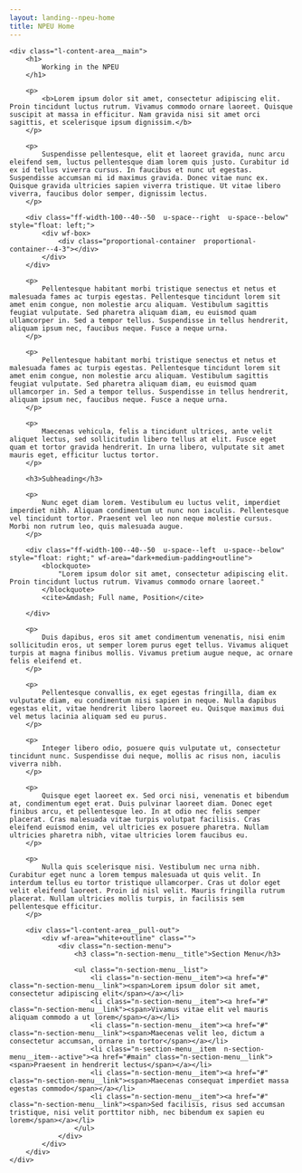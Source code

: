 ```yaml
---
layout: landing--npeu-home
title: NPEU Home
---
```

<div wf-area="white+outline" class="l-content-area  l-content-area--has-pull-outs">

    <div class="l-content-area__main">
        <h1>
            Working in the NPEU
        </h1>

        <p>
            <b>Lorem ipsum dolor sit amet, consectetur adipiscing elit. Proin tincidunt luctus rutrum. Vivamus commodo ornare laoreet. Quisque suscipit at massa in efficitur. Nam gravida nisi sit amet orci sagittis, et scelerisque ipsum dignissim.</b>
        </p>

        <p>
            Suspendisse pellentesque, elit et laoreet gravida, nunc arcu eleifend sem, luctus pellentesque diam lorem quis justo. Curabitur id ex id tellus viverra cursus. In faucibus et nunc ut egestas. Suspendisse accumsan mi id maximus gravida. Donec vitae nunc ex. Quisque gravida ultricies sapien viverra tristique. Ut vitae libero viverra, faucibus dolor semper, dignissim lectus.
        </p>

        <div class="ff-width-100--40--50  u-space--right  u-space--below" style="float: left;">
            <div wf-box>
                <div class="proportional-container  proportional-container--4-3"></div>
            </div>
        </div>
        
        <p>
            Pellentesque habitant morbi tristique senectus et netus et malesuada fames ac turpis egestas. Pellentesque tincidunt lorem sit amet enim congue, non molestie arcu aliquam. Vestibulum sagittis feugiat vulputate. Sed pharetra aliquam diam, eu euismod quam ullamcorper in. Sed a tempor tellus. Suspendisse in tellus hendrerit, aliquam ipsum nec, faucibus neque. Fusce a neque urna.
        </p>

        <p>
            Pellentesque habitant morbi tristique senectus et netus et malesuada fames ac turpis egestas. Pellentesque tincidunt lorem sit amet enim congue, non molestie arcu aliquam. Vestibulum sagittis feugiat vulputate. Sed pharetra aliquam diam, eu euismod quam ullamcorper in. Sed a tempor tellus. Suspendisse in tellus hendrerit, aliquam ipsum nec, faucibus neque. Fusce a neque urna.
        </p>

        <p>
            Maecenas vehicula, felis a tincidunt ultrices, ante velit aliquet lectus, sed sollicitudin libero tellus at elit. Fusce eget quam et tortor gravida hendrerit. In urna libero, vulputate sit amet mauris eget, efficitur luctus tortor.
        </p>

        <h3>Subheading</h3>

        <p>
            Nunc eget diam lorem. Vestibulum eu luctus velit, imperdiet imperdiet nibh. Aliquam condimentum ut nunc non iaculis. Pellentesque vel tincidunt tortor. Praesent vel leo non neque molestie cursus. Morbi non rutrum leo, quis malesuada augue.
        </p>

        <div class="ff-width-100--40--50  u-space--left  u-space--below" style="float: right;" wf-area="dark+medium-padding+outline">
            <blockquote>
                "Lorem ipsum dolor sit amet, consectetur adipiscing elit. Proin tincidunt luctus rutrum. Vivamus commodo ornare laoreet."
            </blockquote>
            <cite>&mdash; Full name, Position</cite>

        </div>
        
        <p>
            Duis dapibus, eros sit amet condimentum venenatis, nisi enim sollicitudin eros, ut semper lorem purus eget tellus. Vivamus aliquet turpis at magna finibus mollis. Vivamus pretium augue neque, ac ornare felis eleifend et.
        </p>

        <p>
            Pellentesque convallis, ex eget egestas fringilla, diam ex vulputate diam, eu condimentum nisi sapien in neque. Nulla dapibus egestas elit, vitae hendrerit libero laoreet eu. Quisque maximus dui vel metus lacinia aliquam sed eu purus.
        </p>

        <p>
            Integer libero odio, posuere quis vulputate ut, consectetur tincidunt nunc. Suspendisse dui neque, mollis ac risus non, iaculis viverra nibh.
        </p>

        <p>
            Quisque eget laoreet ex. Sed orci nisi, venenatis et bibendum at, condimentum eget erat. Duis pulvinar laoreet diam. Donec eget finibus arcu, et pellentesque leo. In at odio nec felis semper placerat. Cras malesuada vitae turpis volutpat facilisis. Cras eleifend euismod enim, vel ultricies ex posuere pharetra. Nullam ultricies pharetra nibh, vitae ultricies lorem faucibus eu.
        </p>

        <p>
            Nulla quis scelerisque nisi. Vestibulum nec urna nibh. Curabitur eget nunc a lorem tempus malesuada ut quis velit. In interdum tellus eu tortor tristique ullamcorper. Cras ut dolor eget velit eleifend laoreet. Proin id nisl velit. Mauris fringilla rutrum placerat. Nullam ultricies mollis turpis, in facilisis sem pellentesque efficitur.
        </p>
        
        <div class="l-content-area__pull-out">
            <div wf-area="white+outline" class="">
                <div class="n-section-menu">
                    <h3 class="n-section-menu__title">Section Menu</h3>
                    
                    <ul class="n-section-menu__list">
                        <li class="n-section-menu__item"><a href="#" class="n-section-menu__link"><span>Lorem ipsum dolor sit amet, consectetur adipiscing elit</span></a></li>
                        <li class="n-section-menu__item"><a href="#" class="n-section-menu__link"><span>Vivamus vitae elit vel mauris aliquam commodo a ut lorem</span></a></li>
                        <li class="n-section-menu__item"><a href="#" class="n-section-menu__link"><span>Maecenas velit leo, dictum a consectetur accumsan, ornare in tortor</span></a></li>
                        <li class="n-section-menu__item  n-section-menu__item--active"><a href="#main" class="n-section-menu__link"><span>Praesent in hendrerit lectus</span></a></li>
                        <li class="n-section-menu__item"><a href="#" class="n-section-menu__link"><span>Maecenas consequat imperdiet massa egestas commodo</span></a></li>
                        <li class="n-section-menu__item"><a href="#" class="n-section-menu__link"><span>Sed facilisis, risus sed accumsan tristique, nisi velit porttitor nibh, nec bibendum ex sapien eu lorem</span></a></li>
                    </ul>
                </div>
            </div>
        </div>
    </div>
    
</div>